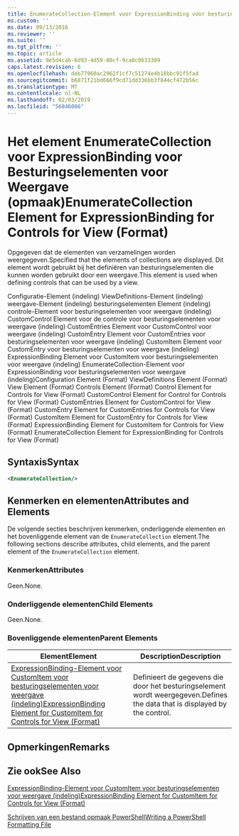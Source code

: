 ```yaml
---
title: EnumerateCollection-Element voor ExpressionBinding voor besturingselementen voor weergave (indeling) | Microsoft Docs
ms.custom: ''
ms.date: 09/13/2016
ms.reviewer: ''
ms.suite: ''
ms.tgt_pltfrm: ''
ms.topic: article
ms.assetid: 9e5d4cab-6d93-4d59-80cf-9ca0c0633309
caps.latest.revision: 6
ms.openlocfilehash: deb77960ac2962f1cf7c51274e4b18bbc91f5fad
ms.sourcegitcommit: b6871f21bd666f9cd71dd336bb3f844cf472b56c
ms.translationtype: MT
ms.contentlocale: nl-NL
ms.lasthandoff: 02/03/2019
ms.locfileid: "56846086"
---
```

# <a name="enumeratecollection-element-for-expressionbinding-for-controls-for-view-format"></a><span data-ttu-id="88952-102">Het element EnumerateCollection voor ExpressionBinding voor Besturingselementen voor Weergave (opmaak)</span><span class="sxs-lookup"><span data-stu-id="88952-102">EnumerateCollection Element for ExpressionBinding for Controls for View (Format)</span></span>

<span data-ttu-id="88952-103">Opgegeven dat de elementen van verzamelingen worden weergegeven.</span><span class="sxs-lookup"><span data-stu-id="88952-103">Specified that the elements of collections are displayed.</span></span> <span data-ttu-id="88952-104">Dit element wordt gebruikt bij het definiëren van besturingselementen die kunnen worden gebruikt door een weergave.</span><span class="sxs-lookup"><span data-stu-id="88952-104">This element is used when defining controls that can be used by a view.</span></span>

<span data-ttu-id="88952-105">Configuratie-Element (indeling) ViewDefinitions-Element (indeling) weergave-Element (indeling) besturingselementen Element (indeling) controle-Element voor besturingselementen voor weergave (indeling) CustomControl Element voor de controle voor besturingselementen voor weergave (indeling) CustomEntries Element voor CustomControl voor weergave (indeling) CustomEntry Element voor CustomEntries voor besturingselementen voor weergave (indeling) CustomItem Element voor CustomEntry voor besturingselementen voor weergave (indeling) ExpressionBinding Element voor CustomItem voor besturingselementen voor weergave (indeling) EnumerateCollection-Element voor ExpressionBinding voor besturingselementen voor weergave (indeling)</span><span class="sxs-lookup"><span data-stu-id="88952-105">Configuration Element (Format) ViewDefinitions Element (Format) View Element (Format) Controls Element (Format) Control Element for Controls for View (Format) CustomControl Element for Control for Controls for View (Format) CustomEntries Element for CustomControl for View (Format) CustomEntry Element for CustomEntries for Controls for View (Format) CustomItem Element for CustomEntry for Controls for View (Format) ExpressionBinding Element for CustomItem for Controls for View (Format) EnumerateCollection Element for ExpressionBinding for Controls for View (Format)</span></span>

## <a name="syntax"></a><span data-ttu-id="88952-106">Syntaxis</span><span class="sxs-lookup"><span data-stu-id="88952-106">Syntax</span></span>

```xml
<EnumerateCollection/>
```

## <a name="attributes-and-elements"></a><span data-ttu-id="88952-107">Kenmerken en elementen</span><span class="sxs-lookup"><span data-stu-id="88952-107">Attributes and Elements</span></span>

<span data-ttu-id="88952-108">De volgende secties beschrijven kenmerken, onderliggende elementen en het bovenliggende element van de `EnumerateCollection` element.</span><span class="sxs-lookup"><span data-stu-id="88952-108">The following sections describe attributes, child elements, and the parent element of the `EnumerateCollection` element.</span></span>

### <a name="attributes"></a><span data-ttu-id="88952-109">Kenmerken</span><span class="sxs-lookup"><span data-stu-id="88952-109">Attributes</span></span>

<span data-ttu-id="88952-110">Geen.</span><span class="sxs-lookup"><span data-stu-id="88952-110">None.</span></span>

### <a name="child-elements"></a><span data-ttu-id="88952-111">Onderliggende elementen</span><span class="sxs-lookup"><span data-stu-id="88952-111">Child Elements</span></span>

<span data-ttu-id="88952-112">Geen.</span><span class="sxs-lookup"><span data-stu-id="88952-112">None.</span></span>

### <a name="parent-elements"></a><span data-ttu-id="88952-113">Bovenliggende elementen</span><span class="sxs-lookup"><span data-stu-id="88952-113">Parent Elements</span></span>

|<span data-ttu-id="88952-114">Element</span><span class="sxs-lookup"><span data-stu-id="88952-114">Element</span></span>|<span data-ttu-id="88952-115">Description</span><span class="sxs-lookup"><span data-stu-id="88952-115">Description</span></span>|
|-------------|-----------------|
|[<span data-ttu-id="88952-116">ExpressionBinding-Element voor CustomItem voor besturingselementen voor weergave (indeling)</span><span class="sxs-lookup"><span data-stu-id="88952-116">ExpressionBinding Element for CustomItem for Controls for View (Format)</span></span>](./expressionbinding-element-for-customitem-for-controls-for-view-format.md)|<span data-ttu-id="88952-117">Definieert de gegevens die door het besturingselement wordt weergegeven.</span><span class="sxs-lookup"><span data-stu-id="88952-117">Defines the data that is displayed by the control.</span></span>|

## <a name="remarks"></a><span data-ttu-id="88952-118">Opmerkingen</span><span class="sxs-lookup"><span data-stu-id="88952-118">Remarks</span></span>

## <a name="see-also"></a><span data-ttu-id="88952-119">Zie ook</span><span class="sxs-lookup"><span data-stu-id="88952-119">See Also</span></span>

[<span data-ttu-id="88952-120">ExpressionBinding-Element voor CustomItem voor besturingselementen voor weergave (indeling)</span><span class="sxs-lookup"><span data-stu-id="88952-120">ExpressionBinding Element for CustomItem for Controls for View (Format)</span></span>](./expressionbinding-element-for-customitem-for-controls-for-view-format.md)

[<span data-ttu-id="88952-121">Schrijven van een bestand opmaak PowerShell</span><span class="sxs-lookup"><span data-stu-id="88952-121">Writing a PowerShell Formatting File</span></span>](./writing-a-powershell-formatting-file.md)
